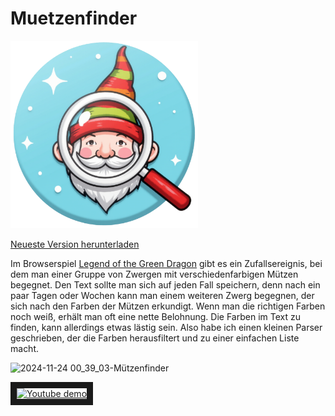 # Muetzenfinder

<a href="https://github.com/Alsweider/Muetzenfinder/releases/latest"><img src="https://raw.githubusercontent.com/Alsweider/Muetzenfinder/0ccd9984a5c65d2d41a8381f3828278cc70400ba/icon.png" alt="Muetzenfinder herunterladen" style="width:300px;"></a>

[Neueste Version herunterladen](https://github.com/Alsweider/Muetzenfinder/releases/latest)

Im Browserspiel [Legend of the Green Dragon](https://lotgd.de) gibt es ein Zufallsereignis, bei dem man einer Gruppe von Zwergen mit verschiedenfarbigen Mützen begegnet. 
Den Text sollte man sich auf jeden Fall speichern, denn nach ein paar Tagen oder Wochen kann man einem weiteren Zwerg begegnen, der sich 
nach den Farben der Mützen erkundigt. Wenn man die richtigen Farben noch weiß, erhält man oft eine nette Belohnung. Die Farben im Text zu finden, 
kann allerdings etwas lästig sein. Also habe ich einen kleinen Parser geschrieben, der die Farben herausfiltert und zu einer einfachen Liste macht.

![2024-11-24 00_39_03-Mützenfinder](https://github.com/user-attachments/assets/54e23660-ae67-41a0-89e0-9f0cdc8b18d1)

<a href="https://www.youtube-nocookie.com/embed/UFrNLG1U7Kg
" target="_blank"><img src="http://img.youtube.com/vi/UFrNLG1U7Kg/0.jpg" 
alt="Youtube demo" width="480" height="360" border="10" /></a>


